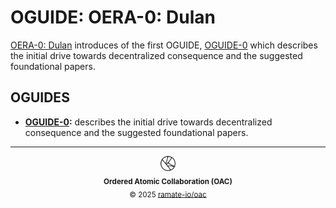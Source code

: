 # OGUIDE: OERA-0: Dulan
[OERA-0: Dulan](../../oera/oera-000-000-000-dulan/README.md) introduces of the first OGUIDE, [OGUIDE-0](./oguide-000-000-000/README.md) which describes the initial drive towards decentralized consequence and the suggested foundational papers.

## OGUIDES
- **[OGUIDE-0](./oguide-000-000-000/README.md):** describes the initial drive towards decentralized consequence and the suggested foundational papers.

<!--OAC FOOTER: DO NOT REMOVE THIS LINE-->
---

<div align="center">
  <picture>
    <source srcset="/assets/oac-inverted-transparent.png" media="(prefers-color-scheme: dark)">
    <img height="24" src="/assets/oac-transparent.png" alt="OAC"/>
  </picture>
  <br/>
  <sub>
    <b>Ordered Atomic Collaboration (OAC)</b>
    <br/>
    &copy; 2025 <a href="https://github.com/ramate-io/oac">ramate-io/oac</a>
  </sub>
</div>
